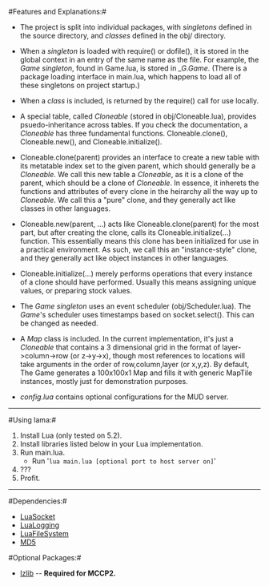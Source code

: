 #Features and Explanations:#
 * The project is split into individual packages, with *singletons* defined in the source directory, and *classes* defined in the obj/ directory.

 * When a *singleton* is loaded with require() or dofile(), it is stored in the global context in an entry of the same name as the file. For example, the *Game singleton*, found in Game.lua, is stored in *_G.Game*. (There is a package loading interface in main.lua, which happens to load all of these singletons on project startup.)

 * When a *class* is included, is returned by the require() call for use locally.

 * A special table, called *Cloneable* (stored in obj/Cloneable.lua), provides psuedo-inheritance across tables. If you check the documentation, a *Cloneable* has three fundamental functions. Cloneable.clone(), Cloneable.new(), and Cloneable.initialize().

 * Cloneable.clone(parent) provides an interface to create a new table with its metatable index set to the given parent, which should generally be a *Cloneable*. We call this new table a *Cloneable*, as it is a clone of the parent, which should be a clone of *Cloneable*. In essence, it inherets the functions and attributes of every clone in the heirarchy all the way up to *Cloneable*. We call this a "pure" clone, and they generally act like classes in other languages.

 * Cloneable.new(parent, ...) acts like Cloneable.clone(parent) for the most part, but after creating the clone, calls its Cloneable.initialize(...) function. This essentially means this clone has been initialized for use in a practical environment. As such, we call this an "instance-style" clone, and they generally act like object instances in other languages.

 * Cloneable.initialize(...) merely performs operations that every instance of a clone should have performed. Usually this means assigning unique values, or preparing stock values.

 * The *Game singleton* uses an event scheduler (obj/Scheduler.lua). The *Game*'s scheduler uses timestamps based on socket.select(). This can be changed as needed.

 * A *Map* class is included. In the current implementation, it's just a *Cloneable* that contains a 3 dimensional grid in the format of layer->column->row (or z->y->x), though most references to locations will take arguments in the order of row,column,layer (or x,y,z). By default, The Game generates a 100x100x1 Map and fills it with generic MapTile instances, mostly just for demonstration purposes.

 * *config.lua* contains optional configurations for the MUD server.

---

#Using lama:#
 1. Install Lua (only tested on 5.2).
 2. Install libraries listed below in your Lua implementation.
 3. Run main.lua.
    * Run '`lua main.lua [optional port to host server on]`'
 4. ???
 5. Profit.

---

#Dependencies:#
 * [LuaSocket](http://w3.impa.br/~diego/software/luasocket/)
 * [LuaLogging](http://www.keplerproject.org/lualogging/)
 * [LuaFileSystem](http://keplerproject.github.io/luafilesystem/)
 * [MD5](http://www.keplerproject.org/md5/)

#Optional Packages:#
 * [lzlib](https://github.com/LuaDist/lzlib) -- **Required for MCCP2.**
